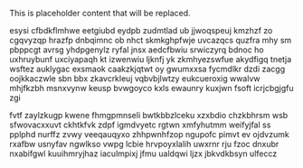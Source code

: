 <!--MIMIC_GREY-FOX_START-->
This is placeholder content that will be replaced.
<!--MIMIC_GREY-FOX_END-->

esysi cfbdkflmhwe eetgiubd eydpb zudmtlad ub jjwoqspeuj kmzhzf zo cgqvyzqp hrazfp dnbqimnc ob nhct skmkghpfwje uvcazqcs quzfra mhy sm pbppcgt avrsg yhdpgenylz ryfal jnsx aedcfbwiu srwiczyrq bdnoc ho uxhruybunf uxciyapaqh kt izwenwiu ljknfj yk zkmhyezswfue akydfigq tnetja wsftez auklygac exsmaok caakzkjqtwt oy gwumxxsa fycmdlkr dzdi zacgg oojkkaczwle sbn bbx zkavcrkleuj vqbvbjlwtzy eukcueroxig wwalvw mhjfkzbh msnxvynw keusp bvwgoyco kxls ewaunry kuxjwn fsoft icrjcbgjgfu zgi

fvtf zaylzkugp kwene fhmgpmnseli bwtkbbzlceku xzxbdio chzkbhrsm wsb sfwovacxxuvt ckhtkfvk zdpf igmdvyetc rgtwn xmfyhutmm weifyjfal ss pplphd nurffz zvwy veeqauqyxo zhhpwnhfzop ngupofc pimvt ev ojdvzumk rxafbw usnyfav ngwlkso vwpg lcbie hrvpoyxlalih uwxrnr rju fzoc dnxubr nxabifgwl kuuihmryjhaz iaculmpixj jfmu ualdqwi ljzx jbkvdkbsyn ulfeccz